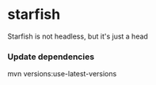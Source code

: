 # starfish
Starfish is not headless, but it's just a head

### Update dependencies
mvn versions:use-latest-versions
